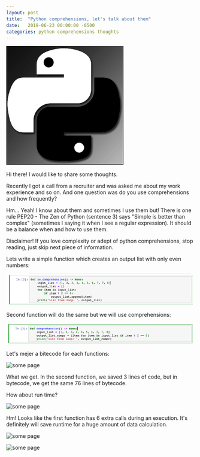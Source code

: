 ```yaml
---
layout: post
title:  "Python comprehensions, let's talk about them"
date:   2019-06-23 00:00:00 -0500
categories: python comprehensions thoughts 
---
```

![yin-yang](/assets/yin-yang.png "The Yin and Yang of Python") <br>

Hi there! I would like to share some thoughts.

Recently I got a call from a recruiter and was asked me about my work experience and so on. 
And one question was do you use comprehensions and how frequently?

Hm... Yeah!
I know about them and sometimes I use them but! 
There is one rule PEP20 - The Zen of Python (sentence 3) says "Simple is better than complex" (sometimes I saying it when I see a regular expression). 
It should be a balance when and how to use them.


Disclaimer! If you love complexity or adept of python comprehensions, stop reading, just skip next piece of information.

Lets write a simple function which creates an output list with only even numbers:

![no-comprehension](/assets/python-no-comprehension.png "No comprehension") <br>

Second function will do the same but we will use comprehensions:

![comprehension](/assets/python-comprehension.png "With comprehension") <br>

Let's mejer a bitecode for each functions:

![some page](/assets/something.png "Something") <br>

What we get. In the second function, we saved 3 lines of code, but in bytecode, we get the same 76 lines of bytecode.

How about run time?

![some page](/assets/something.png "Something") <br>

Hm! Looks like the first function has 6 extra calls during an execution. It's definitely will save runtime for a huge amount of data calculation.

![some page](/assets/something.png "Something") <br>

![some page](/assets/something.png "Something") <br>
